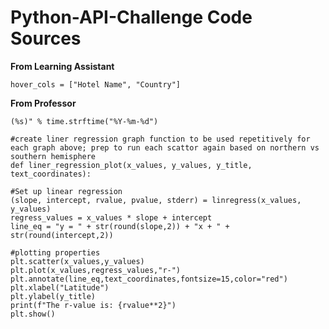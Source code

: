 # Python-API-Challenge Code Sources

**From Learning Assistant**

    hover_cols = ["Hotel Name", "Country"]

**From Professor**

    (%s)" % time.strftime("%Y-%m-%d") 
    
    #create liner regression graph function to be used repetitively for each graph above; prep to run each scattor again based on northern vs southern hemisphere 
    def liner_regression_plot(x_values, y_values, y_title, text_coordinates):

    #Set up linear regression
    (slope, intercept, rvalue, pvalue, stderr) = linregress(x_values, y_values)
    regress_values = x_values * slope + intercept
    line_eq = "y = " + str(round(slope,2)) + "x + " + str(round(intercept,2))

    #plotting properties
    plt.scatter(x_values,y_values)
    plt.plot(x_values,regress_values,"r-")
    plt.annotate(line_eq,text_coordinates,fontsize=15,color="red")
    plt.xlabel("Latitude")
    plt.ylabel(y_title)
    print(f"The r-value is: {rvalue**2}")
    plt.show()
